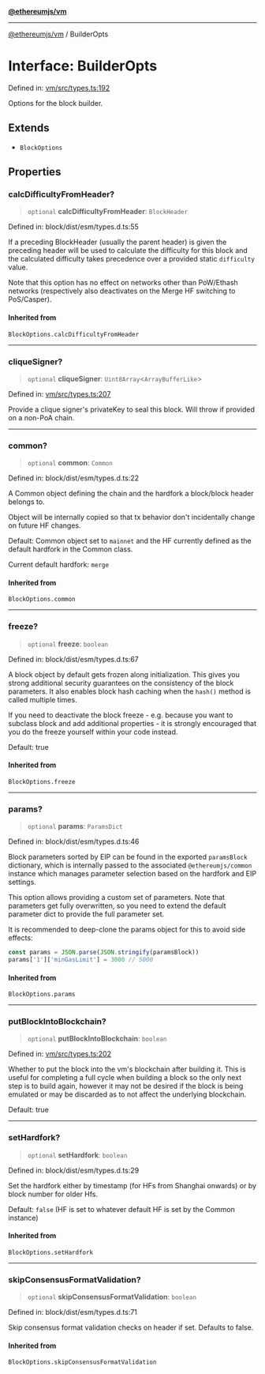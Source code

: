 [**@ethereumjs/vm**](../README.md)

***

[@ethereumjs/vm](../README.md) / BuilderOpts

# Interface: BuilderOpts

Defined in: [vm/src/types.ts:192](https://github.com/ethereumjs/ethereumjs-monorepo/blob/master/packages/vm/src/types.ts#L192)

Options for the block builder.

## Extends

- `BlockOptions`

## Properties

### calcDifficultyFromHeader?

> `optional` **calcDifficultyFromHeader**: `BlockHeader`

Defined in: block/dist/esm/types.d.ts:55

If a preceding BlockHeader (usually the parent header) is given the preceding
header will be used to calculate the difficulty for this block and the calculated
difficulty takes precedence over a provided static `difficulty` value.

Note that this option has no effect on networks other than PoW/Ethash networks
(respectively also deactivates on the Merge HF switching to PoS/Casper).

#### Inherited from

`BlockOptions.calcDifficultyFromHeader`

***

### cliqueSigner?

> `optional` **cliqueSigner**: `Uint8Array`\<`ArrayBufferLike`\>

Defined in: [vm/src/types.ts:207](https://github.com/ethereumjs/ethereumjs-monorepo/blob/master/packages/vm/src/types.ts#L207)

Provide a clique signer's privateKey to seal this block.
Will throw if provided on a non-PoA chain.

***

### common?

> `optional` **common**: `Common`

Defined in: block/dist/esm/types.d.ts:22

A Common object defining the chain and the hardfork a block/block header belongs to.

Object will be internally copied so that tx behavior don't incidentally
change on future HF changes.

Default: Common object set to `mainnet` and the HF currently defined as the default
hardfork in the Common class.

Current default hardfork: `merge`

#### Inherited from

`BlockOptions.common`

***

### freeze?

> `optional` **freeze**: `boolean`

Defined in: block/dist/esm/types.d.ts:67

A block object by default gets frozen along initialization. This gives you
strong additional security guarantees on the consistency of the block parameters.
It also enables block hash caching when the `hash()` method is called multiple times.

If you need to deactivate the block freeze - e.g. because you want to subclass block and
add additional properties - it is strongly encouraged that you do the freeze yourself
within your code instead.

Default: true

#### Inherited from

`BlockOptions.freeze`

***

### params?

> `optional` **params**: `ParamsDict`

Defined in: block/dist/esm/types.d.ts:46

Block parameters sorted by EIP can be found in the exported `paramsBlock` dictionary,
which is internally passed to the associated `@ethereumjs/common` instance which
manages parameter selection based on the hardfork and EIP settings.

This option allows providing a custom set of parameters. Note that parameters
get fully overwritten, so you need to extend the default parameter dict
to provide the full parameter set.

It is recommended to deep-clone the params object for this to avoid side effects:

```ts
const params = JSON.parse(JSON.stringify(paramsBlock))
params['1']['minGasLimit'] = 3000 // 5000
```

#### Inherited from

`BlockOptions.params`

***

### putBlockIntoBlockchain?

> `optional` **putBlockIntoBlockchain**: `boolean`

Defined in: [vm/src/types.ts:202](https://github.com/ethereumjs/ethereumjs-monorepo/blob/master/packages/vm/src/types.ts#L202)

Whether to put the block into the vm's blockchain after building it.
This is useful for completing a full cycle when building a block so
the only next step is to build again, however it may not be desired
if the block is being emulated or may be discarded as to not affect
the underlying blockchain.

Default: true

***

### setHardfork?

> `optional` **setHardfork**: `boolean`

Defined in: block/dist/esm/types.d.ts:29

Set the hardfork either by timestamp (for HFs from Shanghai onwards) or by block number
for older Hfs.

Default: `false` (HF is set to whatever default HF is set by the Common instance)

#### Inherited from

`BlockOptions.setHardfork`

***

### skipConsensusFormatValidation?

> `optional` **skipConsensusFormatValidation**: `boolean`

Defined in: block/dist/esm/types.d.ts:71

Skip consensus format validation checks on header if set. Defaults to false.

#### Inherited from

`BlockOptions.skipConsensusFormatValidation`
